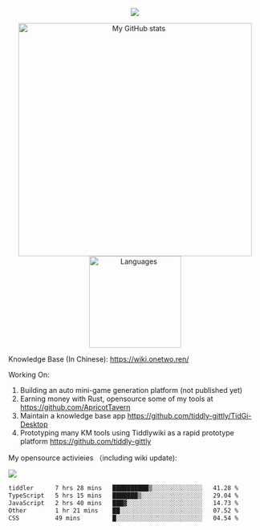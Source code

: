 <a href="https://github.com/linonetwo">
    <p align="center">
        <img src="https://github-profile-trophy.vercel.app/?username=linonetwo&column=7&theme=onedark"/>
    </p>
</a>
<a align="center" href="https://github.com/linonetwo">
  <p align="center">
    <img src="https://github-readme-stats.vercel.app/api?username=linonetwo&show_icons=true&count_private=true" alt="My GitHub stats" width="465"/>
    <img src="https://github-readme-stats.vercel.app/api/top-langs/?username=linonetwo&layout=compact&langs_count=10" alt="Languages" height="183">
  </p>
</a>

Knowledge Base (In Chinese): https://wiki.onetwo.ren/

Working On: 

1. Building an auto mini-game generation platform (not published yet)
1. Earning money with Rust, opensource some of my tools at https://github.com/ApricotTavern
1. Maintain a knowledge base app https://github.com/tiddly-gittly/TidGi-Desktop
1. Prototyping many KM tools using Tiddlywiki as a rapid prototype platform https://github.com/tiddly-gittly

My opensource activieies （including wiki update):

![](https://visitor-badge.glitch.me/badge?page_id=linonetwo.linonetwo)

<!--START_SECTION:waka-->

```txt
tiddler      7 hrs 28 mins   ██████████▒░░░░░░░░░░░░░░   41.28 %
TypeScript   5 hrs 15 mins   ███████▒░░░░░░░░░░░░░░░░░   29.04 %
JavaScript   2 hrs 40 mins   ███▓░░░░░░░░░░░░░░░░░░░░░   14.73 %
Other        1 hr 21 mins    ██░░░░░░░░░░░░░░░░░░░░░░░   07.52 %
CSS          49 mins         █░░░░░░░░░░░░░░░░░░░░░░░░   04.54 %
```

<!--END_SECTION:waka-->
